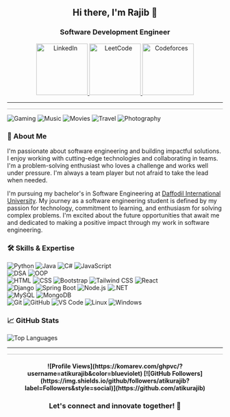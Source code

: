<h2 align="center">Hi there, I'm Rajib 👋</h2>
<h3 align="center">Software Development Engineer</h3>

<p align="center">
  <a href="https://linkedin.com/in/atikurajib">
    <img src="https://img.shields.io/badge/LinkedIn-0077B5?style=for-the-badge&logo=linkedin&logoColor=white" alt="LinkedIn" width="120">
  </a>
  <a href="https://leetcode.com/atikurajib/">
    <img src="https://img.shields.io/badge/LeetCode-FFA116?style=for-the-badge&logo=leetcode&logoColor=white" alt="LeetCode" width="120">
  </a>
  <a href="https://codeforces.com/profile/atikurajib">
    <img src="https://img.shields.io/badge/Codeforces-1F8ACB?style=for-the-badge&logo=codeforces&logoColor=white" alt="Codeforces" width="120">
  </a>
</p>

<hr>
<svg width="100%" height="0.5">
  <line x1="0" y1="0" x2="100%" y2="0" stroke="#000" stroke-width="0.5"/>
</svg>

![Gaming](https://img.shields.io/badge/Gaming-Lover-0E0E10?style=flat-square&logo=xbox&logoColor=white)
![Music](https://img.shields.io/badge/Music-Enthusiast-D00000?style=flat-square&logo=youtube-music&logoColor=white)
![Movies](https://img.shields.io/badge/Movies-Cinephile-FF4500?style=flat-square&logo=popcorn&logoColor=white)
![Travel](https://img.shields.io/badge/Travel-Adventurer-1E90FF?style=flat-square&logo=world&logoColor=white)
![Photography](https://img.shields.io/badge/Photography-Shutterbug-FF9900?style=flat-square&logo=canon&logoColor=white)

### 🤖 About Me
I'm passionate about software engineering and building impactful solutions. I enjoy working with cutting-edge technologies and collaborating in teams. I'm a problem-solving enthusiast who loves a challenge and works well under pressure. I'm always a team player but not afraid to take the lead when needed.

I'm pursuing my bachelor's in Software Engineering at [Daffodil International University](https://daffodilvarsity.edu.bd/). My journey as a software engineering student is defined by my passion for technology, commitment to learning, and enthusiasm for solving complex problems. I'm excited about the future opportunities that await me and dedicated to making a positive impact through my work in software engineering.

### 🛠️ Skills & Expertise
![Python](https://img.shields.io/badge/Python-Expert-0000FF?style=flat-square&logo=python&logoColor=darkgreen)
![Java](https://img.shields.io/badge/Java-Intermediate-FFD700?style=flat-square&logo=java&logoColor=white)
![C#](https://img.shields.io/badge/C%23-Beginner-FF0000?style=flat-square&logo=csharp&logoColor=white)
![JavaScript](https://img.shields.io/badge/JavaScript-Beginner-FF0000?style=flat-square&logo=javascript&logoColor=black)
</br>
![DSA](https://img.shields.io/badge/DSA-Intermediate-FFD700?style=flat-square&logo=codeforces&logoColor=white)
![OOP](https://img.shields.io/badge/OOP-Expert-0000FF?style=flat-square&logo=java&logoColor=white)
</br>
![HTML](https://img.shields.io/badge/HTML-Beginner-FF0000?style=flat-square&logo=html5&logoColor=white)
![CSS](https://img.shields.io/badge/CSS-Beginner-FF0000?style=flat-square&logo=css3&logoColor=white)
![Bootstrap](https://img.shields.io/badge/Bootstrap-Beginner-FF0000?style=flat-square&logo=bootstrap&logoColor=white)
![Tailwind CSS](https://img.shields.io/badge/TailwindCSS-Beginner-FF0000?style=flat-square&logo=tailwindcss&logoColor=white)
![React](https://img.shields.io/badge/React-Beginner-FF0000?style=flat-square&logo=react&logoColor=black)
</br>
![Django](https://img.shields.io/badge/Django-Beginner-FF0000?style=flat-square&logo=django&logoColor=white)
![Spring Boot](https://img.shields.io/badge/SpringBoot-Beginner-FF0000?style=flat-square&logo=springboot&logoColor=white)
![Node.js](https://img.shields.io/badge/Node.js-Beginner-FF0000?style=flat-square&logo=node.js&logoColor=white)
![.NET](https://img.shields.io/badge/.NET-Beginner-FF0000?style=flat-square&logo=dotnet&logoColor=white)
</br>
![MySQL](https://img.shields.io/badge/MySQL-Beginner-FF0000?style=flat-square&logo=mysql&logoColor=white)
![MongoDB](https://img.shields.io/badge/MongoDB-Beginner-FF0000?style=flat-square&logo=mongodb&logoColor=white)
</br>
![Git](https://img.shields.io/badge/Git-Beginner-FF0000?style=flat-square&logo=git&logoColor=white)
![GitHub](https://img.shields.io/badge/GitHub-Expert-0000FF?style=flat-square&logo=github&logoColor=white)
![VS Code](https://img.shields.io/badge/VS%20Code-Expert-0000FF?style=flat-square&logo=visual-studio-code&logoColor=white)
![Linux](https://img.shields.io/badge/Linux-Intermediate-FFD700?style=flat-square&logo=linux&logoColor=black)
![Windows](https://img.shields.io/badge/Windows-Expert-0000FF?style=flat-square&logo=windows&logoColor=white)

### 📈 GitHub Stats
![Top Languages](https://github-readme-stats.vercel.app/api/top-langs/?username=atikurajib&layout=compact&theme=radical)

<hr>
<svg width="100%" height="0.5">
  <line x1="0" y1="0" x2="100%" y2="0" stroke="#000" stroke-width="0.5" />
</svg>
<h4 align="center">
![Profile Views](https://komarev.com/ghpvc/?username=atikurajib&color=blueviolet)
[![GitHub Followers](https://img.shields.io/github/followers/atikurajib?label=Followers&style=social)](https://github.com/atikurajib)
</h4>
<h3 align="center">Let's connect and innovate together! 🥳</h3>
